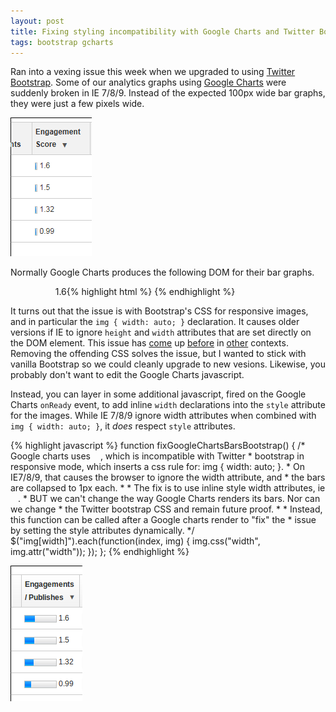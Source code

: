 ```yaml
---
layout: post
title: Fixing styling incompatibility with Google Charts and Twitter Bootstrap
tags: bootstrap gcharts
---
```


Ran into a vexing issue this week when we upgraded to using [Twitter Bootstrap](http://twitter.github.io/bootstrap/). Some of our analytics graphs using [Google Charts](https://developers.google.com/chart/interactive/docs/index) were suddenly broken in IE 7/8/9. Instead of the expected 100px wide bar graphs, they were just a few pixels wide.

![google charts bad](/images/google_chart_bars_bad.png)

Normally Google Charts produces the following DOM for their bar graphs.

{% highlight html %}
<span style="padding: 0; float: left; white-space: nowrap;">
    <img style="padding: 0px;" src="/images/bar_s.png" height="12" width="1">
    <img style="padding: 0px;" src="/images/bar_b.png" height="12" width="16">
    <img style="padding: 0px;" src="/images/bar_w.png" height="12" width="34">
    <img style="padding: 0px;" src="/images/bar_s.png" height="12" width="1">
    &nbsp;1.6
</span>
{% endhighlight %}

It turns out that the issue is with Bootstrap's CSS for responsive images, and in particular the `img { width: auto; }` declaration. It causes older versions if IE to ignore `height` and `width` attributes that are set directly on the DOM element. This issue has [come](https://github.com/twitter/bootstrap/issues/1552) up [before](https://github.com/twitter/bootstrap/pull/7369) in [other](http://stackoverflow.com/questions/13694837/internet-explorer-img-width-not-taking-effect) contexts. Removing the offending CSS solves the issue, but I wanted to stick with vanilla Bootstrap so we could cleanly upgrade to new vesions. Likewise, you probably don't want to edit the Google Charts javascript.

Instead, you can layer in some additional javascript, fired on the Google Charts `onReady` event, to add inline `width` declarations into the `style` attribute for the images. While IE 7/8/9 ignore width attributes when combined with `img { width: auto; }`, it _does_ respect `style` attributes.

{% highlight javascript %}
function fixGoogleChartsBarsBootstrap() {
    /* Google charts uses <img width="12px">, which is incompatible with Twitter
     * bootstrap in responsive mode, which inserts a css rule for: img { width: auto; }.
     * On IE7/8/9, that causes the browser to ignore the width attribute, and
     * the bars are collapsed to 1px each.
     *
     * The fix is to use inline style width attributes, ie <img style="width: 12px;">.
     * BUT we can't change the way Google Charts renders its bars. Nor can we change
     * the Twitter bootstrap CSS and remain future proof.
     *
     * Instead, this function can be called after a Google charts render to "fix" the
     * issue by setting the style attributes dynamically.
     */
    $("img[width]").each(function(index, img) {
        img.css("width", img.attr("width"));
    });
};
{% endhighlight %}

![google charts bad](/images/google_chart_bars_good.png)

